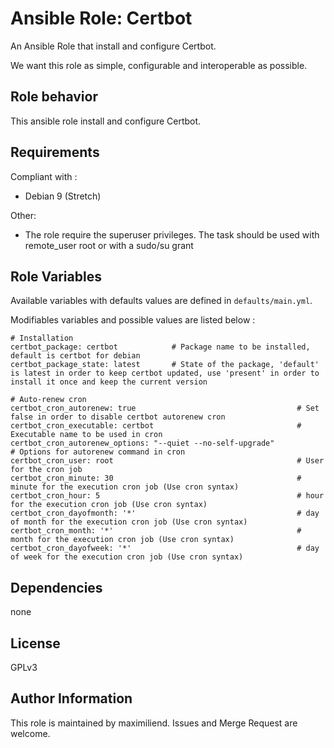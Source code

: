 # Ansible Role: Certbot

An Ansible Role that install and configure Certbot.

We want this role as simple, configurable and interoperable as possible.


## Role behavior

This ansible role install and configure Certbot.


## Requirements

Compliant with :
- Debian 9 (Stretch)

Other:
- The role require the superuser privileges. The task should be used with remote_user root or with a sudo/su grant


## Role Variables

Available variables with defaults values are defined in `defaults/main.yml`.

Modifiables variables and possible values are listed below :

```
# Installation
certbot_package: certbot            # Package name to be installed, default is certbot for debian
certbot_package_state: latest       # State of the package, 'default' is latest in order to keep certbot updated, use 'present' in order to install it once and keep the current version

# Auto-renew cron
certbot_cron_autorenew: true                                    # Set false in order to disable certbot autorenew cron
certbot_cron_executable: certbot                                # Executable name to be used in cron
certbot_cron_autorenew_options: "--quiet --no-self-upgrade"     # Options for autorenew command in cron
certbot_cron_user: root                                         # User for the cron job
certbot_cron_minute: 30                                         # minute for the execution cron job (Use cron syntax)
certbot_cron_hour: 5                                            # hour for the execution cron job (Use cron syntax)
certbot_cron_dayofmonth: '*'                                    # day of month for the execution cron job (Use cron syntax)
certbot_cron_month: '*'                                         # month for the execution cron job (Use cron syntax)
certbot_cron_dayofweek: '*'                                     # day of week for the execution cron job (Use cron syntax)
```

## Dependencies

none


## License

GPLv3


## Author Information

This role is maintained by maximiliend. Issues and Merge Request are welcome.
